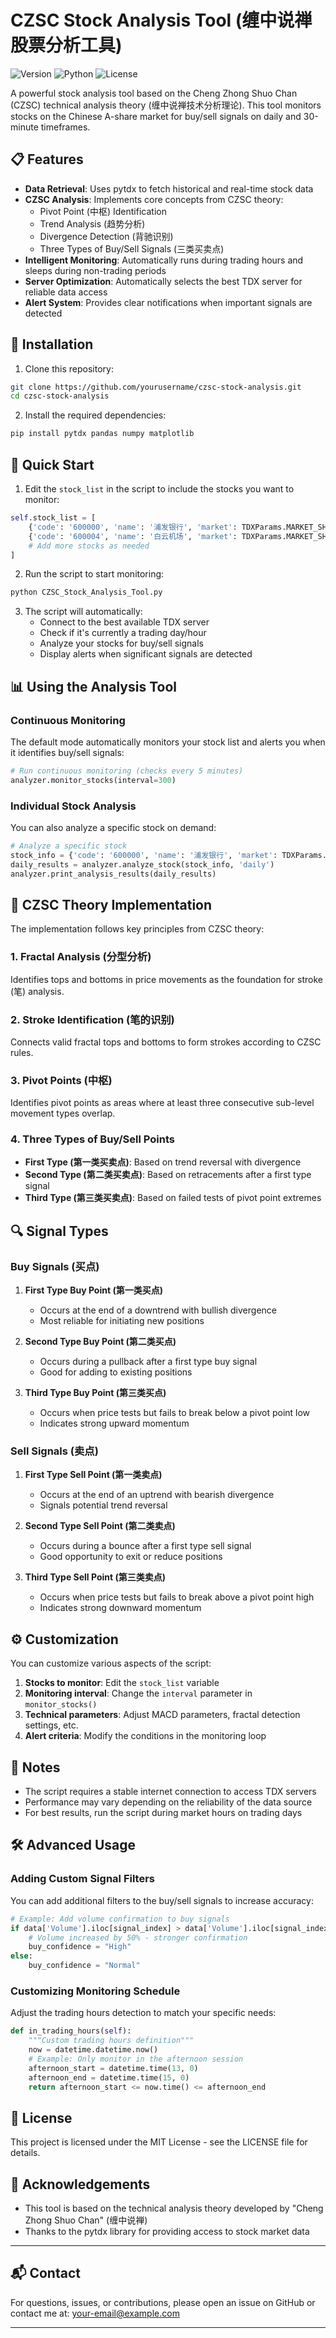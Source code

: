 # CZSC Stock Analysis Tool (缠中说禅股票分析工具)

![Version](https://img.shields.io/badge/version-1.0.0-blue)
![Python](https://img.shields.io/badge/Python-3.6%2B-brightgreen)
![License](https://img.shields.io/badge/license-MIT-green)

A powerful stock analysis tool based on the Cheng Zhong Shuo Chan (CZSC) technical analysis theory (缠中说禅技术分析理论). This tool monitors stocks on the Chinese A-share market for buy/sell signals on daily and 30-minute timeframes.

## 📋 Features

- **Data Retrieval**: Uses pytdx to fetch historical and real-time stock data
- **CZSC Analysis**: Implements core concepts from CZSC theory:
  - Pivot Point (中枢) Identification
  - Trend Analysis (趋势分析)
  - Divergence Detection (背驰识别)
  - Three Types of Buy/Sell Signals (三类买卖点)
- **Intelligent Monitoring**: Automatically runs during trading hours and sleeps during non-trading periods
- **Server Optimization**: Automatically selects the best TDX server for reliable data access
- **Alert System**: Provides clear notifications when important signals are detected

## 🔧 Installation

1. Clone this repository:
```bash
git clone https://github.com/yourusername/czsc-stock-analysis.git
cd czsc-stock-analysis
```

2. Install the required dependencies:
```bash
pip install pytdx pandas numpy matplotlib
```

## 🚀 Quick Start

1. Edit the `stock_list` in the script to include the stocks you want to monitor:
```python
self.stock_list = [
    {'code': '600000', 'name': '浦发银行', 'market': TDXParams.MARKET_SH},
    {'code': '600004', 'name': '白云机场', 'market': TDXParams.MARKET_SH},
    # Add more stocks as needed
]
```

2. Run the script to start monitoring:
```bash
python CZSC_Stock_Analysis_Tool.py
```

3. The script will automatically:
   - Connect to the best available TDX server
   - Check if it's currently a trading day/hour
   - Analyze your stocks for buy/sell signals
   - Display alerts when significant signals are detected

## 📊 Using the Analysis Tool

### Continuous Monitoring

The default mode automatically monitors your stock list and alerts you when it identifies buy/sell signals:

```python
# Run continuous monitoring (checks every 5 minutes)
analyzer.monitor_stocks(interval=300)
```

### Individual Stock Analysis

You can also analyze a specific stock on demand:

```python
# Analyze a specific stock
stock_info = {'code': '600000', 'name': '浦发银行', 'market': TDXParams.MARKET_SH}
daily_results = analyzer.analyze_stock(stock_info, 'daily')
analyzer.print_analysis_results(daily_results)
```

## 📖 CZSC Theory Implementation

The implementation follows key principles from CZSC theory:

### 1. Fractal Analysis (分型分析)
Identifies tops and bottoms in price movements as the foundation for stroke (笔) analysis.

### 2. Stroke Identification (笔的识别)
Connects valid fractal tops and bottoms to form strokes according to CZSC rules.

### 3. Pivot Points (中枢)
Identifies pivot points as areas where at least three consecutive sub-level movement types overlap.

### 4. Three Types of Buy/Sell Points
- **First Type (第一类买卖点)**: Based on trend reversal with divergence
- **Second Type (第二类买卖点)**: Based on retracements after a first type signal
- **Third Type (第三类买卖点)**: Based on failed tests of pivot point extremes

## 🔍 Signal Types

### Buy Signals (买点)
1. **First Type Buy Point (第一类买点)**
   - Occurs at the end of a downtrend with bullish divergence
   - Most reliable for initiating new positions

2. **Second Type Buy Point (第二类买点)**
   - Occurs during a pullback after a first type buy signal
   - Good for adding to existing positions

3. **Third Type Buy Point (第三类买点)**
   - Occurs when price tests but fails to break below a pivot point low
   - Indicates strong upward momentum

### Sell Signals (卖点)
1. **First Type Sell Point (第一类卖点)**
   - Occurs at the end of an uptrend with bearish divergence
   - Signals potential trend reversal

2. **Second Type Sell Point (第二类卖点)**
   - Occurs during a bounce after a first type sell signal
   - Good opportunity to exit or reduce positions

3. **Third Type Sell Point (第三类卖点)**
   - Occurs when price tests but fails to break above a pivot point high
   - Indicates strong downward momentum

## ⚙️ Customization

You can customize various aspects of the script:

1. **Stocks to monitor**: Edit the `stock_list` variable
2. **Monitoring interval**: Change the `interval` parameter in `monitor_stocks()`
3. **Technical parameters**: Adjust MACD parameters, fractal detection settings, etc.
4. **Alert criteria**: Modify the conditions in the monitoring loop

## 📝 Notes

- The script requires a stable internet connection to access TDX servers
- Performance may vary depending on the reliability of the data source
- For best results, run the script during market hours on trading days

## 🛠 Advanced Usage

### Adding Custom Signal Filters

You can add additional filters to the buy/sell signals to increase accuracy:

```python
# Example: Add volume confirmation to buy signals
if data['Volume'].iloc[signal_index] > data['Volume'].iloc[signal_index-1] * 1.5:
    # Volume increased by 50% - stronger confirmation
    buy_confidence = "High"
else:
    buy_confidence = "Normal"
```

### Customizing Monitoring Schedule

Adjust the trading hours detection to match your specific needs:

```python
def in_trading_hours(self):
    """Custom trading hours definition"""
    now = datetime.datetime.now()
    # Example: Only monitor in the afternoon session
    afternoon_start = datetime.time(13, 0)
    afternoon_end = datetime.time(15, 0)
    return afternoon_start <= now.time() <= afternoon_end
```

## 📜 License

This project is licensed under the MIT License - see the LICENSE file for details.

## 🙏 Acknowledgements

- This tool is based on the technical analysis theory developed by "Cheng Zhong Shuo Chan" (缠中说禅)
- Thanks to the pytdx library for providing access to stock market data

---

## 📬 Contact

For questions, issues, or contributions, please open an issue on GitHub or contact me at:
[your-email@example.com](mailto:zhu_gs@126.com)

---